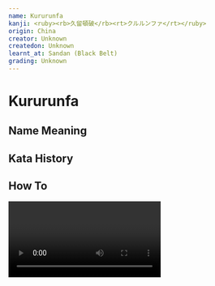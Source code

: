 ```yaml
---
name: Kururunfa
kanji: <ruby><rb>久留頓破</rb><rt>クルルンファ</rt></ruby>
origin: China
creator: Unknown
createdon: Unknown
learnt_at: Sandan (Black Belt)
grading: Unknown
---
```


# Kururunfa

## Name Meaning

## Kata History

## How To

<Video url="https://youtu.be/3HGX7L6VIcU"/>

### Important Points

### Sandan Changes

## Bunkai

See [Kururunfa (Bunkai)](/bunkai/kururunfa)
